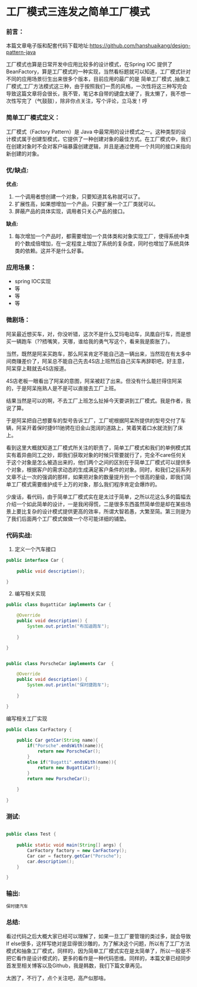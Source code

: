 # 工厂模式三连发之简单工厂模式

### 前言：

本篇文章电子版和配套代码下载地址:https://github.com/hanshuaikang/design-pattern-java

工厂模式也算是日常开发中应用比较多的设计模式，在Spring IOC 提供了BeanFactory，算是工厂模式的一种实现，当然看标题就可以知道，工厂模式针对不同的应用场景衍生出来很多个版本，目前应用的最广的是 简单工厂模式 ,抽象工厂模式,工厂方法模式这三种，由于按照我们一贯的风格，一次性将这三种写完会导致这篇文章将会很长，我不管，笔记本自带的键盘太硬了，我太懒了，我不想一次性写完了（气鼓鼓），除非你点关注，写个评论，立马发！哼

### 简单工厂模式定义：

工厂模式（Factory Pattern）是 Java 中最常用的设计模式之一。这种类型的设计模式属于创建型模式，它提供了一种创建对象的最佳方式。在工厂模式中，我们在创建对象时不会对客户端暴露创建逻辑，并且是通过使用一个共同的接口来指向新创建的对象。

### 优/缺点:

**优点:**

1. 一个调用者想创建一个对象，只要知道其名称就可以了。 
2. 扩展性高，如果想增加一个产品，只要扩展一个工厂类就可以。
3. 屏蔽产品的具体实现，调用者只关心产品的接口。

**缺点:**

1. 每次增加一个产品时，都需要增加一个具体类和对象实现工厂，使得系统中类的个数成倍增加，在一定程度上增加了系统的复杂度，同时也增加了系统具体类的依赖。这并不是什么好事。

### 应用场景：

- spring IOC实现
- 等
- 等
- 等

### 微剧场：

阿呆最近想买车，对，你没听错，这次不是什么艾玛电动车，凤凰自行车，而是想买一辆跑车（??捂嘴笑，天哪，谁给我的勇气写这个，看来我是膨胀了）。

当然，既然是阿呆买跑车，那么阿呆肯定不能自己造一辆出来，当然现在有太多中间商赚差价了，阿呆总不能自己先去4S店上班然后自己买车再辞职吧，好主意，阿呆穿上鞋就去4S店报道。

4S店老板一眼看出了阿呆的意图，阿呆被赶了出来。但没有什么能拦得住阿呆的，于是阿呆拖熟人是不是可以直接去工厂上班。

结果当然是可以的啊，不去工厂上班怎么扯掉今天要讲到工厂模式。我是作者，我说了算。

于是阿呆把自己想要车的型号告诉工厂，工厂呢根据阿呆所提供的型号交付了车辆，阿呆开着保时捷911驰骋在旧金山宽阔的道路上，笑着笑着口水就流到了床上。

看到这里大概就知道工厂模式所关注的职责了，简单工厂模式和我们的单例模式其实有着异曲同工之妙，即我们获取对象的时候只管要就行了，完全不care任何关于这个对象是怎么被造出来的，他们两个之间的区别在于简单工厂模式可以提供多个对象，根据客户的需求动态的生成满足客户条件的对象。同时，和我们之前系列文章不止一次的强调的那样，如果把对象的数量提升到一个很高的量级，即我们简单工厂模式需要维护成千上万的对象，那么我们程序肯定会爆炸的。

少废话，看代码，由于简单工厂模式实在是太过于简单，之所以花这么多的篇幅去介绍一个如此简单的设计，一是我闲得慌，二是很多东西虽然简单但是却在某些场景上要比复杂的设计模式提供更高的效率，所谓大智若愚，大繁至简。第三则是为了我们后面两个工厂模式做做一个尽可能详细的铺垫。



### 代码实战:

1. 定义一个汽车接口

```java
public interface Car {
	
	public void description();

}

```

2. 编写相关实现

```java
public class BugattiCar implements Car {

	@Override
	public void description() {
		System.out.println("布加迪跑车");
		
	}

}


public class PorscheCar implements Car  {

	@Override
	public void description() {
		System.out.println("保时捷跑车");
		
	}

}

```



编写相关工厂实现

```java
public class CarFactory {
	
	public Car getCar(String name){
		if("Porsche".endsWith(name)){
			return new PorscheCar();
		}
		else if("Bugatti".endsWith(name)){
			return new BugattiCar();
		}
		return new PorscheCar();
	
	}
	
}
```

### 测试:

```java

public class Test {
	
	public static void main(String[] args) {
		CarFactory factory = new CarFactory();
		Car car = factory.getCar("Porsche");
		car.description();
	}

}

```

### 输出:

```java
保时捷汽车
```



### 总结:

看过代码之后大概大家已经可以理解了，如果一旦工厂要管理的类过多，就会导致If else很多，这样写绝对是显得很沙雕的，为了解决这个问题，所以有了工厂方法模式和抽象工厂模式，同样的，因为简单工厂模式实在是太简单了，所以一般是不把它看作是设计模式的，更多的看作是一种代码思维。同样的，本篇文章已经同步首发至相关博客以及Github，我是韩数，我们下篇文章再见。

太困了，不行了，点个关注吧，高产似那啥。









